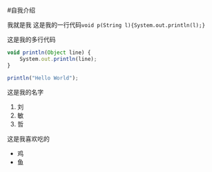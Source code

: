 #自我介绍

我就是我
这是我的一行代码`void p(String l){System.out.println(l);}`

这是我的多行代码
```javascript
void println(Object line) {
    System.out.println(line);
}

println("Hello World");
 ```
 
 这是我的名字
 1. 刘
 2. 敏
 3. 哲
 
 这是我喜欢吃的
 * 鸡
 * 鱼
